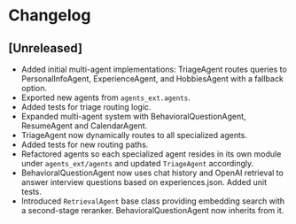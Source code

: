 # Changelog

## [Unreleased]
- Added initial multi-agent implementations: TriageAgent routes queries to PersonalInfoAgent, ExperienceAgent, and HobbiesAgent with a fallback option.
- Exported new agents from `agents_ext.agents`.
- Added tests for triage routing logic.
- Expanded multi-agent system with BehavioralQuestionAgent, ResumeAgent and CalendarAgent.
- TriageAgent now dynamically routes to all specialized agents.
- Added tests for new routing paths.
- Refactored agents so each specialized agent resides in its own module under
  `agents_ext/agents` and updated `TriageAgent` accordingly.
- BehavioralQuestionAgent now uses chat history and OpenAI retrieval to answer
  interview questions based on experiences.json. Added unit tests.
- Introduced ``RetrievalAgent`` base class providing embedding search with a
  second-stage reranker. BehavioralQuestionAgent now inherits from it.
